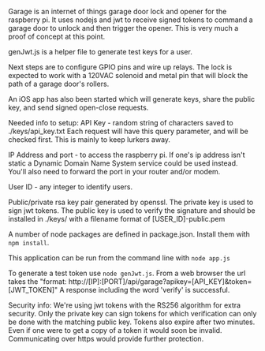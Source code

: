 Garage is an internet of things garage door lock and opener for the 
raspberry pi. It uses nodejs and jwt to receive signed tokens to command a garage door to unlock and then trigger the opener. This is very much a proof of concept at this point.

genJwt.js is a helper file to generate test keys for a user.

Next steps are to configure GPIO pins and wire up relays. The lock is expected to work with a 120VAC solenoid and metal pin that will block the path of a garage door's rollers.

An iOS app has also been started which will generate keys, share the public key, and send signed open-close requests.

Needed info to setup:
API Key - random string of characters saved to ./keys/api_key.txt 
Each request will have this query parameter, and will be checked first. This is mainly to keep lurkers away.

IP Address and port - to access the raspberry pi. If one's ip address isn't static a Dynamic Domain Name System service could be used instead. You'll also need to forward the port in your router and/or modem.

User ID - any integer to identify users.

Public/private rsa key pair generated by openssl. The private key is used to sign jwt tokens. The public key is used to verify the signature and should be installed in ./keys/ with a filename format of [USER_ID]-public.pem

A number of node packages are defined in package.json. Install them with `npm install`.

This application can be run from the command line with `node app.js`

To generate a test token use `node genJwt.js`. From a web browser the url takes the "format: http://[IP]:[PORT]/api/garage?apikey=[API_KEY]&token=[JWT_TOKEN]"
A response including the word 'verify' is successful. 

Security info:
We're using jwt tokens with the RS256 algorithm for extra security. Only the private key can sign tokens for which verification can only be done with the matching public key. Tokens also expire after two minutes. Even if one were to get a copy of a token it would soon be invalid. Communicating over https would provide further protection.
